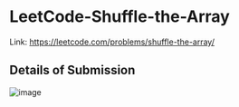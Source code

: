 # LeetCode-Shuffle-the-Array
Link: https://leetcode.com/problems/shuffle-the-array/
## Details of Submission
![image](https://github.com/mgalang229/LeetCode-Shuffle-the-Array/assets/51401355/1bc1dd28-6b30-4096-93e0-de79bd5f6ac4)

